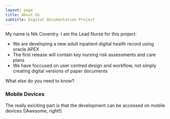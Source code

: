 ```yaml
---
layout: page
title: About Us
subtitle: Digital Documentation Project
---
```


My name is Nik Coventry. I am the Lead Nurse for this project:

- We are developing a new adult inpatient digital health record using oracle APEX
- The first release will contain key nursing risk assessments and care plans
- We have foccused on user centred design and workflow, not simply creating digital versions of paper documents

What else do you need to know?

### Mobile Devices

The really exiciting part is that the development can be accessed on mobile devices 
![Awesome, right!] 
